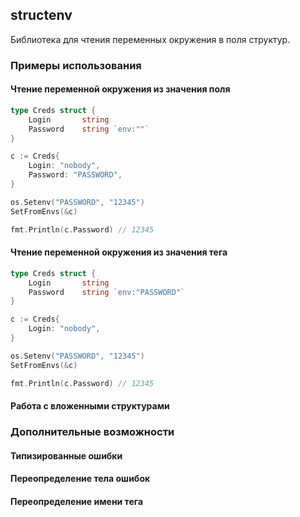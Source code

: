 ## structenv
Библиотека для чтения переменных окружения в поля структур.

### Примеры использования

#### Чтение переменной окружения из значения поля

```go
type Creds struct {
    Login       string
    Password    string `env:""`
}

c := Creds{
    Login: "nobody",
    Password: "PASSWORD",
}

os.Setenv("PASSWORD", "12345")
SetFromEnvs(&c)

fmt.Println(c.Password) // 12345
```

#### Чтение переменной окружения из значения тега

```go
type Creds struct {
    Login       string
    Password    string `env:"PASSWORD"`
}

c := Creds{
    Login: "nobody",
}

os.Setenv("PASSWORD", "12345")
SetFromEnvs(&c)

fmt.Println(c.Password) // 12345
```

#### Работа с вложенными структурами

### Дополнительные возможности

#### Типизированные ошибки

#### Переопределение тела ошибок

#### Переопределение имени тега 